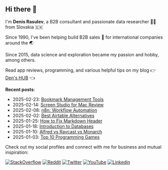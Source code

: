 ## Hi there 👋
I'm **Denis Rasulev**, a B2B consultant and passionate data researcher 👨‍💻 from Slovakia 🇸🇰  

Since 1990, I've been helping build B2B sales 🤝 for international companies around the 🌏  

Since 2015, data science and exploration became my passion and hobby, among others.  

Read app reviews, programming, and various helpful tips on my blog 👉 [Den's HUB](https://denshub.com/) 👈

**Recent posts**:

- 2025-02-23: [Bookmark Management Tools](https://denshub.com/en/bookmark-management-tools/)
- 2025-02-14: [Screen Studio for Mac Review](https://denshub.com/en/screen-studio-app-review/)
- 2025-02-08: [n8n: Workflow Automation](https://denshub.com/en/n8n-workflow-automation/)
- 2025-02-02: [Best Airtable Alternatives](https://denshub.com/en/best-airtable-alternatives/?utm_source=github&utm_medium=link)
- 2025-01-25: [How to Fix Markdown Header](https://denshub.com/en/howto-fix-markdown-header/?utm_source=github&utm_medium=link)
- 2025-01-18: [Introduction to Databases](https://denshub.com/en/beginner-intro-to-databases/?utm_source=github&utm_medium=link)
- 2025-01-10: [Alfred vs Raycast vs Monarch](https://denshub.com/en/markitdown-doc-conversion-tool/?utm_source=github&utm_medium=link)
- 2025-01-03: [Top 10 Programming Games](https://denshub.com/en/top-ten-programming-games/?utm_source=github&utm_medium=link)

Сheck out my social profiles and connect with me for business and mutual inspiration:

<!-- Use https://shields.io/ to generate badges -->

[![StackOverflow](https://img.shields.io/stackexchange/stackoverflow/r/4440387?label=StackOverflow)](https://stackoverflow.com/users/4440387/denis-rasulev)
[![Reddit](https://img.shields.io/reddit/user-karma/combined/ranklord?label=Reddit&style=social)](https://www.reddit.com/user/RankLord/)
[![Twitter](https://img.shields.io/twitter/follow/denisrasulev?label=Twitter&style=social)](https://twitter.com/denisrasulev)
[![YouTube](https://img.shields.io/youtube/channel/subscribers/UCwbYMwZ3HcRVgymkjSsbqpw?label=YouTube&style=social)](https://www.youtube.com/c/denisrasulev/)
[![Linkedin](https://img.shields.io/badge/-LinkedIn-blue?style=flat&logo=Linkedin&logoColor=white)](https://www.linkedin.com/in/denisrasulev/)
